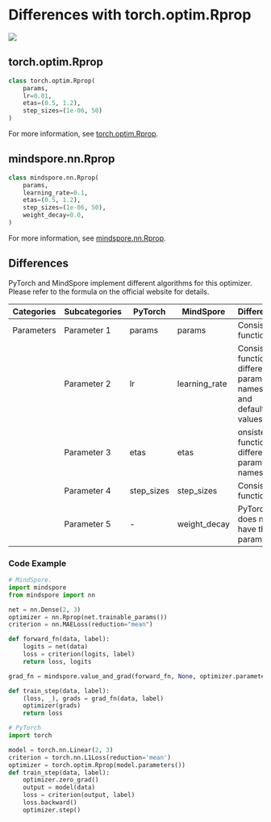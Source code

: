 # Differences with torch.optim.Rprop

<a href="https://gitee.com/mindspore/docs/blob/master/docs/mindspore/source_en/note/api_mapping/pytorch_diff/Rprop.md" target="_blank"><img src="https://mindspore-website.obs.cn-north-4.myhuaweicloud.com/website-images/master/resource/_static/logo_source_en.png"></a>

## torch.optim.Rprop

```python
class torch.optim.Rprop(
    params,
    lr=0.01,
    etas=(0.5, 1.2),
    step_sizes=(1e-06, 50)
)
```

For more information, see [torch.optim.Rprop](https://pytorch.org/docs/1.8.0/optim.html#torch.optim.Rprop).

## mindspore.nn.Rprop

```python
class mindspore.nn.Rprop(
    params,
    learning_rate=0.1,
    etas=(0.5, 1.2),
    step_sizes=(1e-06, 50),
    weight_decay=0.0,
)
```

For more information, see [mindspore.nn.Rprop](https://mindspore.cn/docs/en/master/api_python/nn/mindspore.nn.Rprop.html#mindspore.nn.Rprop).

## Differences

PyTorch and MindSpore implement different algorithms for this optimizer. Please refer to the formula on the official website for details.

| Categories | Subcategories |PyTorch | MindSpore | Difference |
| --- | ---   | ---   | ---        |---  |
| Parameters | Parameter 1 | params     | params        | Consistent function                            |
|      | Parameter 2 | lr         | learning_rate | Consistent function, different parameter names and default values                  |
|      | Parameter 3 | etas       | etas          | onsistent function, different parameter names                      |
|      | Parameter 4 | step_sizes | step_sizes    | Consistent function                            |
|      | Parameter 5 | -          | weight_decay  | PyTorch does not have this parameter                 |

### Code Example

```python
# MindSpore.
import mindspore
from mindspore import nn

net = nn.Dense(2, 3)
optimizer = nn.Rprop(net.trainable_params())
criterion = nn.MAELoss(reduction="mean")

def forward_fn(data, label):
    logits = net(data)
    loss = criterion(logits, label)
    return loss, logits

grad_fn = mindspore.value_and_grad(forward_fn, None, optimizer.parameters, has_aux=True)

def train_step(data, label):
    (loss, _), grads = grad_fn(data, label)
    optimizer(grads)
    return loss

# PyTorch
import torch

model = torch.nn.Linear(2, 3)
criterion = torch.nn.L1Loss(reduction='mean')
optimizer = torch.optim.Rprop(model.parameters())
def train_step(data, label):
    optimizer.zero_grad()
    output = model(data)
    loss = criterion(output, label)
    loss.backward()
    optimizer.step()
```
